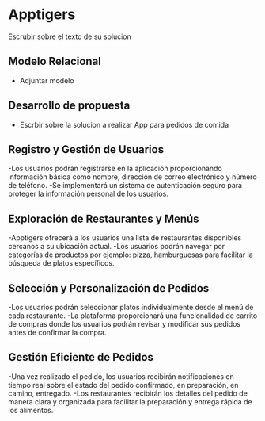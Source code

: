 # Apptigers
Escrubir sobre el texto de su solucion 
## Modelo Relacional 
- Adjuntar modelo
## Desarrollo de propuesta 
- Escrbir sobre la solucion a realizar 
App para pedidos de comida
## Registro y Gestión de Usuarios
-Los usuarios podrán registrarse en la aplicación proporcionando información básica como nombre, dirección de correo electrónico y número de teléfono.
-Se implementará un sistema de autenticación seguro para proteger la información personal de los usuarios.
## Exploración de Restaurantes y Menús
-Apptigers ofrecerá a los usuarios una lista de restaurantes disponibles cercanos a su ubicación actual.
-Los usuarios podrán navegar por categorías de productos por ejemplo: pizza, hamburguesas para facilitar la búsqueda de platos específicos.
## Selección y Personalización de Pedidos
-Los usuarios podrán seleccionar platos individualmente desde el menú de cada restaurante.
-La plataforma proporcionará una funcionalidad de carrito de compras donde los usuarios podrán revisar y modificar sus pedidos antes de confirmar la compra.
## Gestión Eficiente de Pedidos
-Una vez realizado el pedido, los usuarios recibirán notificaciones en tiempo real sobre el estado del pedido confirmado, en preparación, en camino, entregado.
-Los restaurantes recibirán los detalles del pedido de manera clara y organizada para facilitar la preparación y entrega rápida de los alimentos.
##

